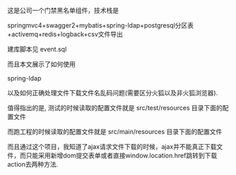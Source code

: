 这是公司一个门禁黑名单组件，技术栈是

springmvc4+swagger2+mybatis+spring-ldap+postgresql分区表+activemq+redis+logback+csv文件导出



建库脚本见  event.sql



而且本文展示了如何使用

spring-ldap

以及如何正确处理文件下载文件名乱码问题(需要区分火狐以及非火狐浏览器).



值得指出的是, 测试的时候读取的配置文件就是 src/test/resources 目录下面的配置文件

而跑工程的时候读取的配置文件就是 src/main/resources 目录下面的配置文件

而且通过这个项目，我知道了ajax请求文件下载的时候，ajax并不能真正下载文件，而只能采用新增dom提交表单或者直接window.location.href跳转到下载action去两种方法.
